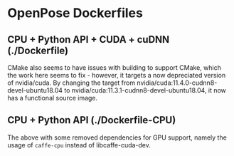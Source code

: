 # OpenPose Dockerfiles
## CPU + Python API + CUDA + cuDNN (./Dockerfile)
CMake also seems to have issues with building to support CMake, which the work here seems to fix - however, it targets a now depreciated version of nvidia/cuda. By changing the target from nvidia/cuda:11.4.0-cudnn8-devel-ubuntu18.04 to nvidia/cuda:11.3.1-cudnn8-devel-ubuntu18.04, it now has a functional source image.

## CPU + Python API (./Dockerfile-CPU)
The above with some removed dependencies for GPU support, namely the usage of `caffe-cpu` instead of libcaffe-cuda-dev.